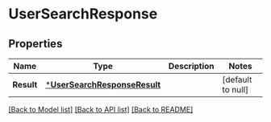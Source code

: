 # UserSearchResponse

## Properties
Name | Type | Description | Notes
------------ | ------------- | ------------- | -------------
**Result** | [***UserSearchResponseResult**](UserSearchResponse_result.md) |  | [default to null]

[[Back to Model list]](../README.md#documentation-for-models) [[Back to API list]](../README.md#documentation-for-api-endpoints) [[Back to README]](../README.md)

